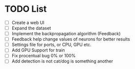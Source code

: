 # TODO List

- [ ] Create a web UI
- [ ] Expand the dataset
- [ ] Implement the backpropagation algorithm (Feedback)
- [ ] Feedback help change values of neurons for better results
- [ ] Settings file for ports, or CPU, GPU etc.
- [ ] Add GPU Support for train
- [ ] Fix procentual bug 0% or 100%
- [ ] Add detection is not cat/dog is something another